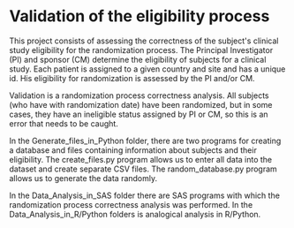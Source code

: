 # Validation of the eligibility process

This project consists of assessing the correctness of the subject's clinical study eligibility for the randomization process. The Principal Investigator (PI) and sponsor (CM) determine the eligibility of subjects for a clinical study. Each patient is assigned to a given country and site and has a unique id. His eligibility for randomization is assessed by the PI and/or CM.

Validation is a randomization process correctness analysis. All subjects (who have with randomization date) have been randomized, but in some cases, they have an ineligible status assigned by PI or CM, so this is an error that needs to be caught.

In the Generate_files_in_Python folder, there are two programs for creating a database and files containing information about subjects and their eligibility. The create_files.py program allows us to enter all data into the dataset and create separate CSV files. The random_database.py program allows us to generate the data randomly.

In the Data_Analysis_in_SAS folder there are SAS programs with which the randomization process correctness analysis was performed.
In the Data_Analysis_in_R/Python folders is analogical analysis in R/Python. 
